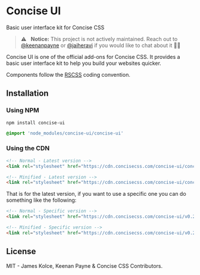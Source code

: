 
# Concise UI

Basic user interface kit for Concise CSS

> :warning: &nbsp; **Notice:** This project is not actively maintained. Reach out to [@keenanpayne](https://twitter.com/KeenanPayne_) or [@jaiheravi](https://twitter.com/jaiheravi) if you would like to chat about it ✌🏻

Concise UI is one of the official add-ons for Concise CSS. It provides a basic user interface kit to help you build your websites quicker.

Components follow the [RSCSS](http://rscss.io/) coding convention.

## Installation

### Using NPM

```
npm install concise-ui
```

```scss
@import 'node_modules/concise-ui/concise-ui'
```

### Using the CDN

```HTML
<!-- Normal - Latest version -->
<link rel="stylesheet" href="https://cdn.concisecss.com/concise-ui/concise-ui.css">

<!-- Minified - Latest version -->
<link rel="stylesheet" href="https://cdn.concisecss.com/concise-ui/concise-ui.min.css">
```

That is for the latest version, if you want to use a specific one you can do something like the following:

```HTML
<!-- Normal - Specific version -->
<link rel="stylesheet" href="https://cdn.concisecss.com/concise-ui/v0.2.0/concise-ui.css">

<!-- Minified - Specific version -->
<link rel="stylesheet" href="https://cdn.concisecss.com/concise-ui/v0.2.0/concise-ui.min.css">
```

## License

MIT - James Kolce, Keenan Payne & Concise CSS Contributors.

